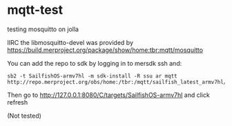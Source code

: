 # mqtt-test
testing mosquitto on jolla

IIRC the libmosquitto-devel was provided by https://build.merproject.org/package/show/home:tbr:mqtt/mosquitto

You can add the repo to sdk by logging in to mersdk ssh and:

    sb2 -t SailfishOS-armv7hl -m sdk-install -R ssu ar mqtt http://repo.merproject.org/obs/home:/tbr:/mqtt/sailfish_latest_armv7hl/
    
Then go to http://127.0.0.1:8080/C/targets/SailfishOS-armv7hl and click refresh

(Not tested)

